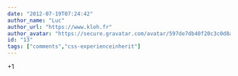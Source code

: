 ```yaml
---
date: "2012-07-19T07:24:42"
author_name: "Luc"
author_url: "https://www.kloh.fr"
author_avatar: "https://secure.gravatar.com/avatar/597de7db40f20c3c0d8afba20cee2292"
id: "13"
tags: ["comments","css-experienceinherit"]
---
```

+1
